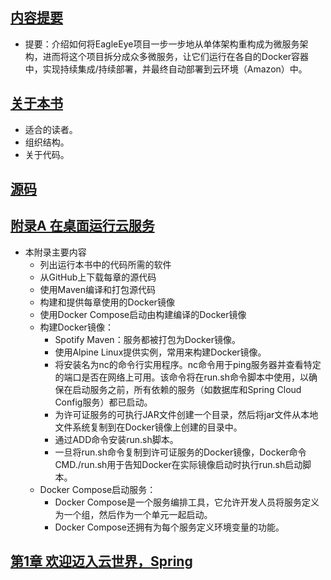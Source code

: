 

## [内容提要](docs/内容提要.md "内容提要")
* 提要：介绍如何将EagleEye项目一步一步地从单体架构重构成为微服务架构，进而将这个项目拆分成众多微服务，让它们运行在各自的Docker容器中，实现持续集成/持续部署，并最终自动部署到云环境（Amazon）中。


## [关于本书](docs/关于本书.md "关于本书")
* 适合的读者。
* 组织结构。
* 关于代码。

## [源码](docs/源码.md "源码")


## [附录A 在桌面运行云服务](docs/附录A%20在桌面运行云服务.md "附录A 在桌面运行云服务")
* 本附录主要内容
    * 列出运行本书中的代码所需的软件
    * 从GitHub上下载每章的源代码
    * 使用Maven编译和打包源代码
    * 构建和提供每章使用的Docker镜像
    * 使用Docker Compose启动由构建编译的Docker镜像
    * 构建Docker镜像：
        * Spotify Maven：服务都被打包为Docker镜像。
        * 使用Alpine Linux提供实例，常用来构建Docker镜像。
        * 将安装名为nc的命令行实用程序。nc命令用于ping服务器并查看特定的端口是否在网络上可用。该命令将在run.sh命令脚本中使用，以确保在启动服务之前，所有依赖的服务（如数据库和Spring Cloud Config服务）都已启动。
        * 为许可证服务的可执行JAR文件创建一个目录，然后将jar文件从本地文件系统复制到在Docker镜像上创建的目录中。
        * 通过ADD命令安装run.sh脚本。
        * 一旦将run.sh命令复制到许可证服务的Docker镜像，Docker命令CMD./run.sh用于告知Docker在实际镜像启动时执行run.sh启动脚本。
    * Docker Compose启动服务：
        * Docker Compose是一个服务编排工具，它允许开发人员将服务定义为一个组，然后作为一个单元一起启动。
        * Docker Compose还拥有为每个服务定义环境变量的功能。



## [第1章 欢迎迈入云世界，Spring](docs/第1章%20欢迎迈入云世界，Spring.md "第1章 欢迎迈入云世界，Spring")




























